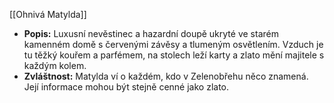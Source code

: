 [[Ohnivá Matylda]]

- **Popis:** Luxusní nevěstinec a hazardní doupě ukryté ve starém kamenném domě s červenými závěsy a tlumeným osvětlením. Vzduch je tu těžký kouřem a parfémem, na stolech leží karty a zlato mění majitele s každým kolem.
- **Zvláštnost:** Matylda ví o každém, kdo v Zelenobřehu něco znamená. Její informace mohou být stejně cenné jako zlato.